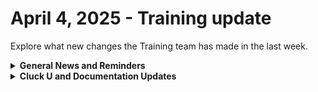# April 4, 2025 - Training update

Explore what new changes the Training team has made in the last week.

<details>

<summary><strong>General News and Reminders</strong></summary>

* **SHOUT OUTS** **TO:**
  * Isaiah, Seth, Noah, Michelle, Matt, Adam, Ken, and Dylan for passing the Foundations Certification.
    * Take the [Broken link](broken-reference "mention") Exam, and collect your prestigious **Certified Rewster** badge in Discord along with access to the super-secret Discord channel.&#x20;
  * Jody, Cody, Noah, Jeff, and David for passing the Clean Automation Certification.
    * Take the [Broken link](broken-reference "mention") exam and get that fancy certificate!

- Join us in our [Cluck-U Discord channel](https://discord.com/channels/936789089703845988/1121465945295167588) if you have any questions, comments, or concerns!
- [Sign up for the Office Hours](https://calendly.com/cluck-u/office-hours?) to work through any questions you have during and after training! If there is something you want us to cover, Let us know!

</details>

<details>

<summary><strong>Cluck U and Documentation Updates</strong></summary>

**What's New at Cluck University?**

* Updated header and footer links throughout the site
* Updates to notification emails to include links to courses
* Added live training registration for all courses taught by the legendary Eddie Chow, including:
  * Automation Basics
  * Rewst Foundations
  * Clean Automation
  * Cluck U Office Hours&#x20;
  * You can now register through end May, and sessions for June and beyond are coming soon!
* Updates to Rewst Foundations and Clean Automation Certification courses:
  * We're importing data for customers who have earned either (or both!) certificates, which will reflect in your Cluck University profile
  * Added a LinkedIn integration so you can seamlessly share your certificate to your LinkedIn profile
  * Adjusted questions in Rewst Foundations to clearly designate those where multiple answers apply ("select all that apply")
  * Fixed an issue to re-enroll customers who did not pass the exam so you can now retake it

**New & Updated Documentation Pages:**

* [Kaseya BMS integration setup](https://docs.rewst.help/documentation/integrations/individual-integration-documentation/psa/kaseya-bms/kaseya-bms-integration-setup)
* [Remove Malicious Email and Block Sender Crate](https://docs.rewst.help/prebuilt-automations/existing-crate-documentation/remove-malicious-email-and-block-sender-crate)
* [Billing Count Report Crate](https://docs.rewst.help/prebuilt-automations/existing-crate-documentation/billing-count-report-crate)
* [Microsoft 365 Quarantine Email Release Crate](https://docs.rewst.help/prebuilt-automations/existing-crate-documentation/microsoft-365-quarantine-email-release-crate)
* [Updated documentation on templates and scripts)](ttps://docs.rewst.help/documentation/templates-and-scripts)
* [Updated documentation for Acronus integration setup](https://docs.rewst.help/documentation/integrations/individual-integration-documentation/security/acronis/acronis-integration)

- A large update to our existing documentation around workflows, over several pages:
  * [https://docs.rewst.help/documentation/workflows](https://docs.rewst.help/documentation/workflows)
  * [https://docs.rewst.help/documentation/workflows/workflow-builder-how-to-set-up-a-workflow](https://docs.rewst.help/documentation/workflows/workflow-builder-how-to-set-up-a-workflow)
  * [https://docs.rewst.help/documentation/workflows/actions-in-rewst](https://docs.rewst.help/documentation/workflows/actions-in-rewst)
  * [https://docs.rewst.help/documentation/workflows/configuring-your-workflow-tasks](https://docs.rewst.help/documentation/workflows/configuring-your-workflow-tasks)
  * [https://docs.rewst.help/documentation/workflows/navigating-between-tasks-with-transitions](https://docs.rewst.help/documentation/workflows/navigating-between-tasks-with-transitions)
  * [https://docs.rewst.help/documentation/workflows/workflow-best-practices](https://docs.rewst.help/documentation/workflows/workflow-best-practices)
  * [https://docs.rewst.help/documentation/workflows/advanced-workflow-operations](https://docs.rewst.help/documentation/workflows/advanced-workflow-operations)
  * [https://docs.rewst.help/documentation/workflows/data-input-and-output](https://docs.rewst.help/documentation/workflows/data-input-and-output)
  * [https://docs.rewst.help/documentation/workflows/different-types-of-workflows](https://docs.rewst.help/documentation/workflows/different-types-of-workflows)
  * [https://docs.rewst.help/documentation/workflows/completion-handlers](https://docs.rewst.help/documentation/workflows/completion-handlers)
  * [https://docs.rewst.help/documentation/workflows/boolean-logic-in-rewst-workflows](https://docs.rewst.help/documentation/workflows/boolean-logic-in-rewst-workflows)
  * [https://docs.rewst.help/documentation/workflows/documenting-with-roborewsty](https://docs.rewst.help/documentation/workflows/documenting-with-roborewsty)
  * [https://docs.rewst.help/documentation/workflows/actions-in-rewst/core-actions](https://docs.rewst.help/documentation/workflows/actions-in-rewst/core-actions)
  * [https://docs.rewst.help/documentation/workflows/actions-in-rewst/rewst-actions](https://docs.rewst.help/documentation/workflows/actions-in-rewst/rewst-actions)
  * [https://docs.rewst.help/documentation/workflows/actions-in-rewst/transform-actions](https://docs.rewst.help/documentation/workflows/actions-in-rewst/transform-actions)
  * [https://docs.rewst.help/documentation/workflows/actions-in-rewst/workflows-actions](https://docs.rewst.help/documentation/workflows/actions-in-rewst/workflows-actions)

</details>
